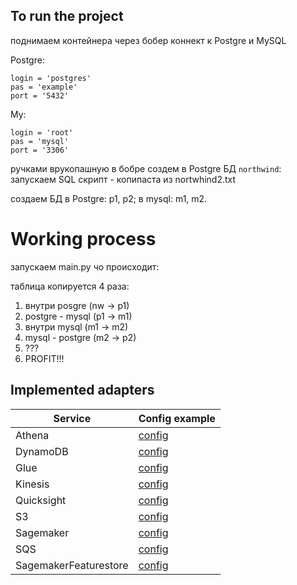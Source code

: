 ## To run the project

поднимаем контейнера
через бобер коннект к Postgre и MySQL

Postgre:
```
login = 'postgres'
pas = 'example'
port = '5432'
```

My:
```
login = 'root'
pas = 'mysql'
port = '3306'
```

ручками врукопашную в бобре создем в Postgre БД `northwind`:
запускаем SQL скрипт - копипаста из nortwhind2.txt

создаем БД в Postgre: p1, p2;
в mysql: m1, m2.

# Working process
запускаем main.py
чо происходит:

<a name="s5"></a>
таблица копируется 4 раза:
1. внутри posgre      (nw -> p1)
2. postgre - mysql    (p1 -> m1)
3. внутри mysql       (m1 -> m2)
4. mysql - postgre    (m2 -> p2)
5. ???
6. PROFIT!!!



## Implemented adapters
| Service                  | Config example                                        |
|--------------------------|-------------------------------------------------------|
| Athena                   | [config](config_examples/athena.yaml)                 | <a name="athena"></a>
| DynamoDB                 | [config](config_examples/dynamodb.yaml)               | <a name="dynamodb"></a>
| Glue                     | [config](config_examples/glue.yaml)                   | <a name="glue"></a>
| Kinesis                  | [config](config_examples/kinesis.yaml)                | <a name="kinesis"></a>
| Quicksight               | [config](config_examples/quicksight.yaml)             | <a name="quicksight"></a>
| S3                       | [config](config_examples/s3.yaml)                     | <a name="s3"></a>
| Sagemaker                | [config](config_examples/sagemaker.yaml)              | <a name="sagemaker"></a>
| SQS   <a name="sqs"></a> | [config](config_examples/sqs.yaml)                    |
| SagemakerFeaturestore    | [config](config_examples/sagemaker_featurestore.yaml) | <a name="sagemaker_featurestore"></a>